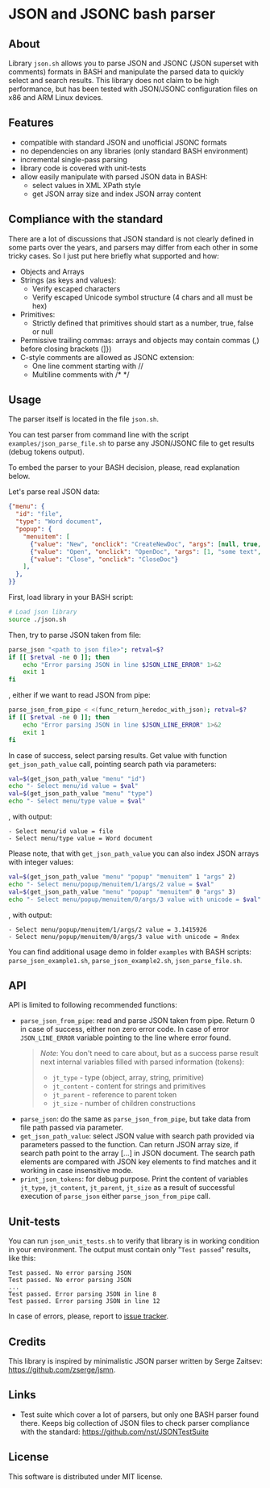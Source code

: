 JSON and JSONC bash parser
==========================

About
-----
Library `json.sh` allows you to parse JSON and JSONC (JSON superset with comments) formats in BASH and manipulate the parsed data to quickly select and search results.
This library does not claim to be high performance, but has been tested with JSON/JSONC configuration files on x86 and ARM Linux devices.

Features
--------
* compatible with standard JSON and unofficial JSONC formats
* no dependencies on any libraries (only standard BASH environment)
* incremental single-pass parsing
* library code is covered with unit-tests
* allow easily manipulate with parsed JSON data in BASH:
  * select values in XML XPath style
  * get JSON array size and index JSON array content

Compliance with the standard
----------------------------
There are a lot of discussions that JSON standard is not clearly defined in some parts over the years, and parsers may differ from each other in some tricky cases.
So I just put here briefly what supported and how:
* Objects and Arrays
* Strings (as keys and values):
  * Verify escaped characters
  * Verify escaped Unicode symbol structure (4 chars and all must be hex)
* Primitives:
  * Strictly defined that primitives should start as a number, true, false or null
* Permissive trailing commas: arrays and objects may contain commas (,) before closing brackets (]})
* C-style comments are allowed as JSONC extension:
  * One line comment starting with //
  * Multiline comments with /* */

Usage
-----
The parser itself is located in the file `json.sh`.

You can test parser from command line with the script `examples/json_parse_file.sh` to parse any JSON/JSONC file to get results (debug tokens output).

To embed the parser to your BASH decision, please, read explanation below.

Let's parse real JSON data:
``` json
{"menu": {
  "id": "file",
  "type": "Word document",
  "popup": {
    "menuitem": [
      {"value": "New", "onclick": "CreateNewDoc", "args": [null, true, false, "\u042Fndex" ] },
      {"value": "Open", "onclick": "OpenDoc", "args": [1, "some text", 3.1415926] },
      {"value": "Close", "onclick": "CloseDoc"}
    ],
  },
}}
```
First, load library in your BASH script:
``` bash
# Load json library
source ./json.sh
```
Then, try to parse JSON taken from file:
``` bash
parse_json "<path to json file>"; retval=$?
if [[ $retval -ne 0 ]]; then
	echo "Error parsing JSON in line $JSON_LINE_ERROR" 1>&2
	exit 1
fi
```
, either if we want to read JSON from pipe:
``` bash
parse_json_from_pipe < <(func_return_heredoc_with_json); retval=$?
if [[ $retval -ne 0 ]]; then
	echo "Error parsing JSON in line $JSON_LINE_ERROR" 1>&2
	exit 1
fi
```
In case of success, select parsing results. Get value with function `get_json_path_value` call, pointing search path via parameters:
``` bash
val=$(get_json_path_value "menu" "id")
echo "- Select menu/id value = $val"
val=$(get_json_path_value "menu" "type")
echo "- Select menu/type value = $val"
```
, with output:
```
- Select menu/id value = file
- Select menu/type value = Word document
```
Please note, that with `get_json_path_value` you can also index JSON arrays with integer values:
``` bash
val=$(get_json_path_value "menu" "popup" "menuitem" 1 "args" 2)
echo "- Select menu/popup/menuitem/1/args/2 value = $val"
val=$(get_json_path_value "menu" "popup" "menuitem" 0 "args" 3)
echo "- Select menu/popup/menuitem/0/args/3 value with unicode = $val"
```
, with output:
```
- Select menu/popup/menuitem/1/args/2 value = 3.1415926
- Select menu/popup/menuitem/0/args/3 value with unicode = Яndex
```
You can find additional usage demo in folder `examples` with BASH scripts: `parse_json_example1.sh`, `parse_json_example2.sh`, `json_parse_file.sh`.

API
---
API is limited to following recommended functions:
* `parse_json_from_pipe`: read and parse JSON taken from pipe.
  Return 0 in case of success, either non zero error code. In case of error `JSON_LINE_ERROR` variable pointing to the line where error found.
  > *Note*: You don't need to care about, but as a success parse result next internal variables filled with parsed information (tokens):
  >  - `jt_type` - type (object, array, string, primitive)
  >  - `jt_content` - content for strings and primitives
  >  - `jt_parent` - reference to parent token
  >  - `jt_size` - number of children constructions
* `parse_json`: do the same as `parse_json_from_pipe`, but take data from file path passed via parameter.
* `get_json_path_value`: select JSON value with search path provided via parameters passed to the function. Can return JSON array size, if search path point to the array [...] in JSON document. The search path elements are compared with JSON key elements to find matches and it working in case insensitive mode.
* `print_json_tokens`: for debug purpose. Print the content of variables `jt_type`, `jt_content`, `jt_parent`, `jt_size` as a result of successful execution of `parse_json` either `parse_json_from_pipe` call.

Unit-tests
----------
You can run `json_unit_tests.sh` to verify that library is in working condition in your environment.
The output must contain only "`Test passed`" results, like this:
```
Test passed. No error parsing JSON
Test passed. No error parsing JSON
...
Test passed. Error parsing JSON in line 8
Test passed. Error parsing JSON in line 12
```
In case of errors, please, report to [issue tracker](https://github.com/d2r2/jsonc-bash/issues).

Credits
-------
This library is inspired by minimalistic JSON parser written by Serge Zaitsev: https://github.com/zserge/jsmn.

Links
-----
* Test suite which cover a lot of parsers, but only one BASH parser found there. Keeps big collection of JSON files to check parser compliance with the standard: https://github.com/nst/JSONTestSuite


License
-------

This software is distributed under MIT license.